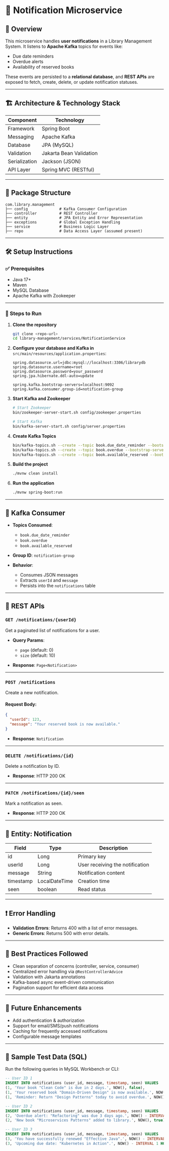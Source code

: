 
# 📘 Notification Microservice

## 📖 Overview
This microservice handles **user notifications** in a Library Management System. It listens to **Apache Kafka** topics for events like:

- Due date reminders
- Overdue alerts
- Availability of reserved books

These events are persisted to a **relational database**, and **REST APIs** are exposed to fetch, create, delete, or update notification statuses.

---

## 🏗️ Architecture & Technology Stack

| Component        | Technology             |
|------------------|-------------------------|
| Framework        | Spring Boot             |
| Messaging        | Apache Kafka            |
| Database         | JPA (MySQL)             |
| Validation       | Jakarta Bean Validation |
| Serialization    | Jackson (JSON)          |
| API Layer        | Spring MVC (RESTful)    |

---

## 🧱 Package Structure

```
com.library.management
├── config              # Kafka Consumer Configuration
├── controller          # REST Controller
├── entity              # JPA Entity and Error Representation
├── exceptions          # Global Exception Handling
├── service             # Business Logic Layer
├── repo                # Data Access Layer (assumed present)
```

---

## 🛠️ Setup Instructions

### ✅ Prerequisites

- Java 17+
- Maven
- MySQL Database
- Apache Kafka with Zookeeper

---

### 🔧 Steps to Run

1. **Clone the repository**
   ```bash
   git clone <repo-url>
   cd library-management/services/NotificationService
   ```

2. **Configure your database and Kafka in**
   `src/main/resources/application.properties`:
   ```properties
   spring.datasource.url=jdbc:mysql://localhost:3306/librarydb
   spring.datasource.username=root
   spring.datasource.password=your_password
   spring.jpa.hibernate.ddl-auto=update

   spring.kafka.bootstrap-servers=localhost:9092
   spring.kafka.consumer.group-id=notification-group
   ```

3. **Start Kafka and Zookeeper**
   ```bash
   # Start Zookeeper
   bin/zookeeper-server-start.sh config/zookeeper.properties

   # Start Kafka
   bin/kafka-server-start.sh config/server.properties
   ```

4. **Create Kafka Topics**
   ```bash
   bin/kafka-topics.sh --create --topic book.due_date_reminder --bootstrap-server localhost:9092
   bin/kafka-topics.sh --create --topic book.overdue --bootstrap-server localhost:9092
   bin/kafka-topics.sh --create --topic book.available_reserved --bootstrap-server localhost:9092
   ```

5. **Build the project**
   ```bash
   ./mvnw clean install
   ```

6. **Run the application**
   ```bash
   ./mvnw spring-boot:run
   ```

---

## 🔁 Kafka Consumer

- **Topics Consumed**:
  - `book.due_date_reminder`
  - `book.overdue`
  - `book.available_reserved`

- **Group ID**: `notification-group`

- **Behavior**:
  - Consumes JSON messages
  - Extracts `userId` and `message`
  - Persists into the `notifications` table

---

## 📡 REST APIs

### `GET /notifications/{userId}`
Get a paginated list of notifications for a user.

- **Query Params**:
  - `page` (default: 0)
  - `size` (default: 10)

- **Response**: `Page<Notification>`

---

### `POST /notifications`

Create a new notification.

#### Request Body:
```json
{
  "userId": 123,
  "message": "Your reserved book is now available."
}
```

- **Response**: `Notification`

---

### `DELETE /notifications/{id}`

Delete a notification by ID.

- **Response**: HTTP 200 OK

---

### `PATCH /notifications/{id}/seen`

Mark a notification as seen.

- **Response**: HTTP 200 OK

---

## 📂 Entity: Notification

| Field     | Type           | Description                     |
|-----------|----------------|---------------------------------|
| id        | Long           | Primary key                     |
| userId    | Long           | User receiving the notification |
| message   | String         | Notification content            |
| timestamp | LocalDateTime  | Creation time                   |
| seen      | boolean        | Read status                     |

---

## ❗ Error Handling

- **Validation Errors**: Returns 400 with a list of error messages.
- **Generic Errors**: Returns 500 with error details.

---

## 📌 Best Practices Followed

- Clean separation of concerns (controller, service, consumer)
- Centralized error handling via `@RestControllerAdvice`
- Validation with Jakarta annotations
- Kafka-based async event-driven communication
- Pagination support for efficient data access

---

## 🚀 Future Enhancements

- Add authentication & authorization
- Support for email/SMS/push notifications
- Caching for frequently accessed notifications
- Configurable message templates

---

## 🧪 Sample Test Data (SQL)

Run the following queries in MySQL Workbench or CLI:

```sql
-- User ID 1
INSERT INTO notifications (user_id, message, timestamp, seen) VALUES
(1, 'Your book "Clean Code" is due in 2 days.', NOW(), false),
(1, 'Your reserved book "Domain-Driven Design" is now available.', NOW() - INTERVAL 1 DAY, false),
(1, 'Reminder: Return "Design Patterns" today to avoid overdue.', NOW() - INTERVAL 2 DAY, true);

-- User ID 2
INSERT INTO notifications (user_id, message, timestamp, seen) VALUES
(2, 'Overdue alert: "Refactoring" was due 3 days ago.', NOW() - INTERVAL 3 DAY, false),
(2, 'New book "Microservices Patterns" added to library.', NOW(), true);

-- User ID 3
INSERT INTO notifications (user_id, message, timestamp, seen) VALUES
(3, 'You have successfully renewed "Effective Java".', NOW() - INTERVAL 5 HOUR, true),
(3, 'Upcoming due date: "Kubernetes in Action".', NOW() - INTERVAL 1 HOUR, false);
```
